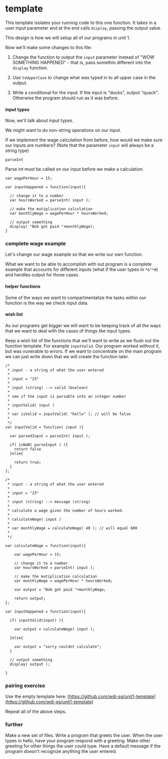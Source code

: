 # template
This template isolates your running code to this one function. It takes in a user input parameter and at the end calls `display`, passing the output value.

This design is how we will setup all of our programs in unit 1.

Now we'll make some changes to this file:

1. Change the function to output the `input` parameter instead of "WOW SOMETHING HAPPENED" - that is, pass somethin different into the `display` function.

2. Use `toUpperCase` to change what was typed in to all upper case in the output.

3. Write a conditional for the input. If the input is "ducks", output "quack". Otherwise the program should run as it was before.

#### input types

Now, we'll talk about input types.

We might want to do non-string operations on our input.

If we implement the wage calculation from before, how would we make sure our inputs are numbers? (Note that the parameter `input` will always be a string type)

`parseInt`

Parse int must be called on our input before we make a calculation.

```
var wagePerHour = 15;

var inputHappened = function(input){

  // change it to a number
  var hoursWorked = parseInt( input );

  // make the mutiplication calculation
  var monthlyWage = wagePerHour * hoursWorked;

  // output something
  display( "Bob got paid "+monthlyWage);
}
```

### complete wage example

Let's change our wage example so that we write our own function.

What we want to be able to accomplish with out program is a complete example that accounts for different inputs (what if the user types in `*&^*#`) and handles output for those cases.

#### helper functions
Some of the ways we want to compartmentalize the tasks within our function is the way we check input data.

#### wish list
As our programs get bigger we will want to be keeping track of all the ways that we want to deal with the cases of things like input types.

Keep a wish list of the functions that we'll want to write as we flush out the function template. For example `inputValid`. Our program worked without it, but was vunerable to errors. If we want to concentrate on the main program we can just write down that we will create the function later.

```
/*
 * input - a string of what the user entered
 *
 * input = "23"
 *
 * input (string) --> valid (boolean)
 *
 * see if the input is parsable into an integer number
 *
 * inputValid( input )
 *
 * var isValid = inputValid( "hello" ); // will be false
 *
 */
var inputValid = function( input ){

  var parsedInput = parseInt( input );

  if( isNaN( parseInput ) ){
    return false
  }else{

    return true;
  }
};

/*
 * input - a string of what the user entered
 *
 * input = "23"
 *
 * input (string) --> message (string)
 *
 * calculate a wage given the number of hours worked.
 *
 * calculateWage( input )
 *
 * var monthlyWage = calculateWage( 40 ); // will equal 600
 *
 */

var calculateWage = function(input){

    var wagePerHour = 15;

    // change it to a number
    var hoursWorked = parseInt( input );

    // make the mutiplication calculation
    var monthlyWage = wagePerHour * hoursWorked;

    var output = "Bob got paid "+monthlyWage;

    return output;
};

var inputHappened = function(input){

  if( inputValid(input) ){

    var output = calculateWage( input );

  }else{

    var output = "sorry couldnt calculate";
  }

  // output something
  display( output );

}
```

### pairing exercise
Use the empty template here: [https://github.com/wdi-sg/unit1-template](https://github.com/wdi-sg/unit1-template)

Repeat all of the above steps.

### further
Make a new set of files. Write a program that greets the user. When the user types in hello, have your program respond with a greeting. Make other greeting for other things the user could type. Have a default message if the program doesn't recognize anything the user entered.


